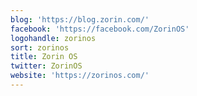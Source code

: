 ```yaml
---
blog: 'https://blog.zorin.com/'
facebook: 'https://facebook.com/ZorinOS'
logohandle: zorinos
sort: zorinos
title: Zorin OS
twitter: ZorinOS
website: 'https://zorinos.com/'
---
```

